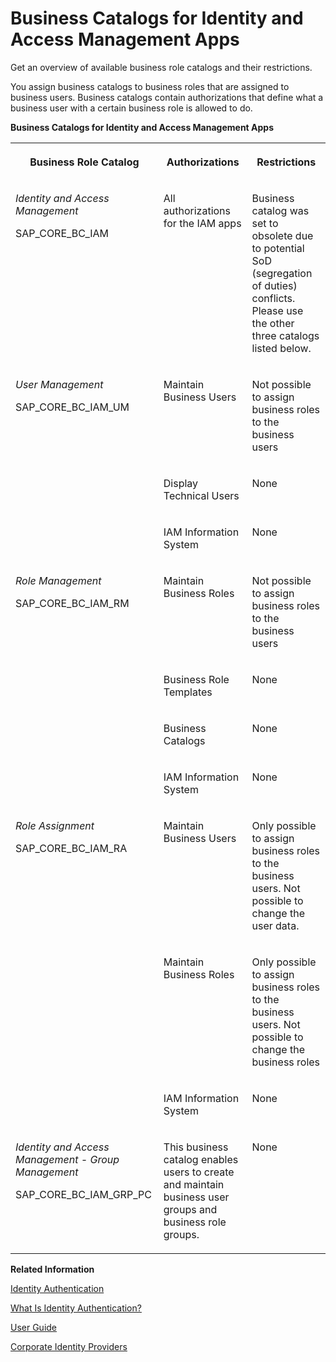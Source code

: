 <!-- loio9bbbfc78b74a45af9059da66a149e507 -->

# Business Catalogs for Identity and Access Management Apps

Get an overview of available business role catalogs and their restrictions.



You assign business catalogs to business roles that are assigned to business users. Business catalogs contain authorizations that define what a business user with a certain business role is allowed to do.

**Business Catalogs for Identity and Access Management Apps**


<table>
<tr>
<th valign="top">

Business Role Catalog



</th>
<th valign="top">

Authorizations



</th>
<th valign="top">

Restrictions



</th>
</tr>
<tr>
<td valign="top">

*Identity and Access Management*

SAP\_CORE\_BC\_IAM



</td>
<td valign="top">

All authorizations for the IAM apps



</td>
<td valign="top">

Business catalog was set to obsolete due to potential SoD \(segregation of duties\) conflicts. Please use the other three catalogs listed below.



</td>
</tr>
<tr>
<td valign="top" rowspan="3">

*User Management*

SAP\_CORE\_BC\_IAM\_UM



</td>
<td valign="top">

Maintain Business Users



</td>
<td valign="top">

Not possible to assign business roles to the business users



</td>
</tr>
<tr>
<td valign="top">

Display Technical Users



</td>
<td valign="top">

None



</td>
</tr>
<tr>
<td valign="top">

IAM Information System



</td>
<td valign="top">

None



</td>
</tr>
<tr>
<td valign="top" rowspan="4">

*Role Management*

SAP\_CORE\_BC\_IAM\_RM



</td>
<td valign="top">

Maintain Business Roles



</td>
<td valign="top">

Not possible to assign business roles to the business users



</td>
</tr>
<tr>
<td valign="top">

Business Role Templates



</td>
<td valign="top">

None



</td>
</tr>
<tr>
<td valign="top">

Business Catalogs



</td>
<td valign="top">

None



</td>
</tr>
<tr>
<td valign="top">

IAM Information System



</td>
<td valign="top">

None



</td>
</tr>
<tr>
<td valign="top" rowspan="3">

*Role Assignment*

SAP\_CORE\_BC\_IAM\_RA



</td>
<td valign="top">

Maintain Business Users



</td>
<td valign="top">

Only possible to assign business roles to the business users. Not possible to change the user data.



</td>
</tr>
<tr>
<td valign="top">

Maintain Business Roles



</td>
<td valign="top">

Only possible to assign business roles to the business users. Not possible to change the business roles



</td>
</tr>
<tr>
<td valign="top">

IAM Information System



</td>
<td valign="top">

None



</td>
</tr>
<tr>
<td valign="top">

*Identity and Access Management - Group Management*

SAP\_CORE\_BC\_IAM\_GRP\_PC



</td>
<td valign="top">

This business catalog enables users to create and maintain business user groups and business role groups.



</td>
<td valign="top">

None



</td>
</tr>
</table>

**Related Information**  


[Identity Authentication](https://help.sap.com/docs/IDENTITY_AUTHENTICATION/6d6d63354d1242d185ab4830fc04feb1/d17a116432d24470930ebea41977a888.html?version=Cloud)

[What Is Identity Authentication?](https://help.sap.com/docs/IDENTITY_AUTHENTICATION/6d6d63354d1242d185ab4830fc04feb1/27882717f44b445fa287936c6f43dc1f.html?version=Cloud)

[User Guide](https://help.sap.com/docs/IDENTITY_AUTHENTICATION/6d6d63354d1242d185ab4830fc04feb1/d4c3811a58c44982bce09e9fdcbb5c64.html?version=Cloud)

[Corporate Identity Providers](https://help.sap.com/docs/IDENTITY_AUTHENTICATION/6d6d63354d1242d185ab4830fc04feb1/19f3eca47db643b6aad448b5dc1075ad.html?version=Cloud)

